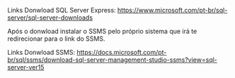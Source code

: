 Links Donwload SQL Server Express: https://www.microsoft.com/pt-br/sql-server/sql-server-downloads 

Após o donwload instalar o SSMS pelo próprio sistema que irá te redirecionar para o link do SSMS.

Links Donwload SSMS: https://docs.microsoft.com/pt-br/sql/ssms/download-sql-server-management-studio-ssms?view=sql-server-ver15
